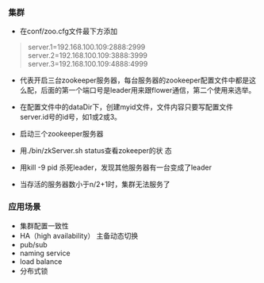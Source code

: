 ### 集群
- 在conf/zoo.cfg文件最下方添加
> server.1=192.168.100.109:2888:2999
server.2=192.168.100.109:3888:3999
server.3=192.168.100.109:4888:4999

- 代表开启三台zookeeper服务器，每台服务器的zookeeper配置文件中都是这么配，后面的第一个端口号是leader用来跟flower通信，第二个使用来选举。

- 在配置文件中的dataDir下，创建myid文件，文件内容只要写配置文件server.id号的id号，如1或2或3。

- 启动三个zookeeper服务器

- 用./bin/zkServer.sh status查看zokeeper的状
态

- 用kill -9 pid 杀死leader，发现其他服务器有一台变成了leader

- 当存活的服务器数小于n/2+1时，集群无法服务了

### 应用场景

- 集群配置一致性
- HA（high availability） 主备动态切换
- pub/sub
- naming service
- load balance
- 分布式锁
